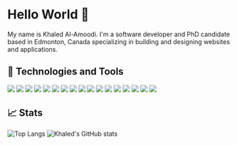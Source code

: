 # Hello World 👋
My name is Khaled Al-Amoodi. I'm a software developer and PhD candidate based in Edmonton, Canada specializing in building and designing websites and applications.

## 🔧 Technologies and Tools
![](https://img.shields.io/badge/-JavaScript-F7DF1E?style=flat-square&logo=javascript&logoColor=black)
![](https://img.shields.io/badge/-HTML-E34F26?style=flat-square&logo=html5&logoColor=white)
![](https://img.shields.io/badge/-CSS-1572B6?style=flat-square&logo=css3&logoColor=white)
![](https://img.shields.io/badge/-React-61dbfb?style=flat-square&logo=react&logoColor=black)
![](https://img.shields.io/badge/-Gatsby-663399?style=flat-square&logo=gatsby&logoColor=white)
![](https://img.shields.io/badge/-Node-339933?style=flat-square&logo=node.js&logoColor=white)
![](https://img.shields.io/badge/-Express-000000?style=flat-square&logo=express&logoColor=white)
![](https://img.shields.io/badge/-Bootstrap-7952B3?style=flat-square&logo=bootstrap&logoColor=white)
![](https://img.shields.io/badge/-MongoDB-47A248?style=flat-square&logo=mongodb&logoColor=white)
![](https://img.shields.io/badge/-REST-cccccc?style=flat-square)
![](https://img.shields.io/badge/-Bash-4EAA25?style=flat-square&logo=gnu%20bash&logoColor=white)
![](https://img.shields.io/badge/-Git-F05032?style=flat-square&logo=git&logoColor=white)
![](https://img.shields.io/badge/-GitHub-181717?style=flat-square&logo=github&logoColor=white)
![](https://img.shields.io/badge/-Adobe%20XD-FF61F6?style=flat-square&logo=adobe%20xd&logoColor=white)
![](https://img.shields.io/badge/-Figma-F24E1E?style=flat-square&logo=figma&logoColor=white)
![](https://img.shields.io/badge/-Insomnia-5849BE?style=flat-square&logo=insomnia&logoColor=white)
![](https://img.shields.io/badge/-Trello-0052CC?style=flat-square&logo=trello&logoColor=white)

## 📈 Stats
![Top Langs](https://github-readme-stats.vercel.app/api/top-langs/?username=kayloody&show_icons=true&theme=dark&layout=compact)
![Khaled's GitHub stats](https://github-readme-stats.vercel.app/api?username=kayloody&show_icons=true&theme=dark&hide=stars,contribs)

